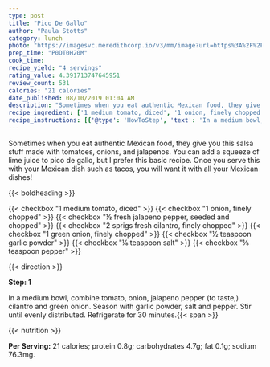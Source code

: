 ```yaml
---
type: post
title: "Pico De Gallo"
author: "Paula Stotts"
category: lunch
photo: "https://imagesvc.meredithcorp.io/v3/mm/image?url=https%3A%2F%2Fimages.media-allrecipes.com%2Fuserphotos%2F377426.jpg"
prep_time: "P0DT0H20M"
cook_time: 
recipe_yield: "4 servings"
rating_value: 4.391713747645951
review_count: 531
calories: "21 calories"
date_published: 08/10/2019 01:04 AM
description: "Sometimes when you eat authentic Mexican food, they give you this salsa stuff made with tomatoes, onions, and jalapenos. You can add a squeeze of lime juice to pico de gallo, but I prefer this basic recipe. Once you serve this with your Mexican dish such as tacos, you will want it with all your Mexican dishes!"
recipe_ingredient: ['1 medium tomato, diced', '1 onion, finely chopped', '½ fresh jalapeno pepper, seeded and chopped', '2 sprigs fresh cilantro, finely chopped', '1 green onion, finely chopped', '½ teaspoon garlic powder', '⅛ teaspoon salt', '⅛ teaspoon pepper']
recipe_instructions: [{'@type': 'HowToStep', 'text': 'In a medium bowl, combine tomato, onion, jalapeno pepper (to taste,) cilantro and green onion. Season with garlic powder, salt and pepper. Stir until evenly distributed. Refrigerate for 30 minutes.\n'}]
---
```


Sometimes when you eat authentic Mexican food, they give you this salsa stuff made with tomatoes, onions, and jalapenos. You can add a squeeze of lime juice to pico de gallo, but I prefer this basic recipe. Once you serve this with your Mexican dish such as tacos, you will want it with all your Mexican dishes! 

{{< boldheading >}}

{{< checkbox "1 medium tomato, diced" >}}
{{< checkbox "1  onion, finely chopped" >}}
{{< checkbox "½  fresh jalapeno pepper, seeded and chopped" >}}
{{< checkbox "2 sprigs fresh cilantro, finely chopped" >}}
{{< checkbox "1  green onion, finely chopped" >}}
{{< checkbox "½ teaspoon garlic powder" >}}
{{< checkbox "⅛ teaspoon salt" >}}
{{< checkbox "⅛ teaspoon pepper" >}}


{{< direction >}}

**Step: 1**

In a medium bowl, combine tomato, onion, jalapeno pepper (to taste,) cilantro and green onion. Season with garlic powder, salt and pepper. Stir until evenly distributed. Refrigerate for 30 minutes.{{< span >}}

{{< nutrition >}}

**Per Serving:** 21 calories; protein 0.8g; carbohydrates 4.7g; fat 0.1g; sodium 76.3mg.